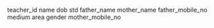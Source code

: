 teacher_id
name
dob
std
father_name
mother_name
father_mobile_no
medium
area
gender
mother_mobile_no


